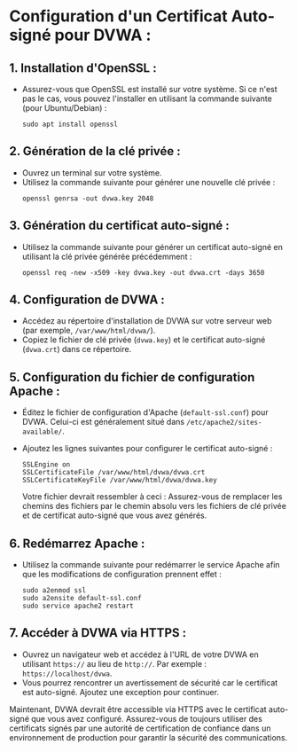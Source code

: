 # Configuration d'un Certificat Auto-signé pour DVWA :

## 1. Installation d'OpenSSL :
   - Assurez-vous que OpenSSL est installé sur votre système. Si ce n'est pas le cas, vous pouvez l'installer en utilisant la commande suivante (pour Ubuntu/Debian) :
     ```
     sudo apt install openssl
     ```

## 2. Génération de la clé privée :
   - Ouvrez un terminal sur votre système.
   - Utilisez la commande suivante pour générer une nouvelle clé privée :
     ```
     openssl genrsa -out dvwa.key 2048
     ```

## 3. Génération du certificat auto-signé :
   - Utilisez la commande suivante pour générer un certificat auto-signé en utilisant la clé privée générée précédemment :
     ```
     openssl req -new -x509 -key dvwa.key -out dvwa.crt -days 3650
     ```

## 4. Configuration de DVWA :
   - Accédez au répertoire d'installation de DVWA sur votre serveur web (par exemple, `/var/www/html/dvwa/`).
   - Copiez le fichier de clé privée (`dvwa.key`) et le certificat auto-signé (`dvwa.crt`) dans ce répertoire.

## 5. Configuration du fichier de configuration Apache :
   - Éditez le fichier de configuration d'Apache (`default-ssl.conf`) pour DVWA. Celui-ci est généralement situé dans `/etc/apache2/sites-available/`.
   - Ajoutez les lignes suivantes pour configurer le certificat auto-signé :
     ```
     SSLEngine on
     SSLCertificateFile /var/www/html/dvwa/dvwa.crt
     SSLCertificateKeyFile /var/www/html/dvwa/dvwa.key
     ```

     Votre fichier devrait ressembler à ceci : 
   Assurez-vous de remplacer les chemins des fichiers par le chemin absolu vers les fichiers de clé privée et de certificat auto-signé que vous avez générés.

## 6. Redémarrez Apache :
   - Utilisez la commande suivante pour redémarrer le service Apache afin que les modifications de configuration prennent effet :
     ```
     sudo a2enmod ssl
     sudo a2ensite default-ssl.conf
     sudo service apache2 restart
     ```

## 7. Accéder à DVWA via HTTPS :
   - Ouvrez un navigateur web et accédez à l'URL de votre DVWA en utilisant `https://` au lieu de `http://`. Par exemple : `https://localhost/dvwa`.
   - Vous pourrez rencontrer un avertissement de sécurité car le certificat est auto-signé. Ajoutez une exception pour continuer.

Maintenant, DVWA devrait être accessible via HTTPS avec le certificat auto-signé que vous avez configuré. Assurez-vous de toujours utiliser des certificats signés par une autorité de certification de confiance dans un environnement de production pour garantir la sécurité des communications.
